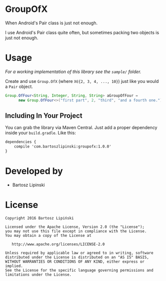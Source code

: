GroupOfX
=======

When Android's Pair class is just not enough.

I use Android's Pair class quite often, but sometimes packing two objects is just not enough.

Usage
=====
*For a working implementation of this library see the `sample/` folder.*

Create and use `Group.OfX` (where `X∈{2, 3, 4, ..., 10}`) just like you would a `Pair` object.
  
  ```java
  Group.OfFour<String, Integer, String, String> aGroupOfFour =
        new Group.OfFour<>("first part", 2, "third", "and a fourth one.");
  ```

Including In Your Project
-------------------------
You can grab the library via Maven Central. Just add a proper dependency inside your `build.gradle`. Like this:

```xml
dependencies {
    compile 'com.bartoszlipinski:groupofx:1.0.0'
}
```

Developed by
============
 * Bartosz Lipinski

License
=======

    Copyright 2016 Bartosz Lipiński
    
    Licensed under the Apache License, Version 2.0 (the "License");
    you may not use this file except in compliance with the License.
    You may obtain a copy of the License at

       http://www.apache.org/licenses/LICENSE-2.0

    Unless required by applicable law or agreed to in writing, software
    distributed under the License is distributed on an "AS IS" BASIS,
    WITHOUT WARRANTIES OR CONDITIONS OF ANY KIND, either express or implied.
    See the License for the specific language governing permissions and
    limitations under the License.
